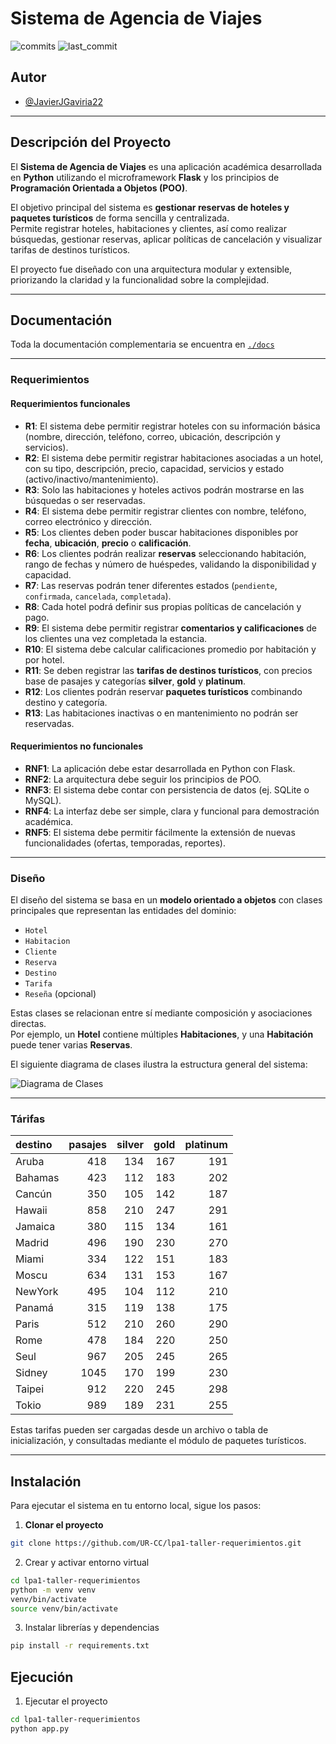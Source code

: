 # Sistema de Agencia de Viajes

![commits](https://badgen.net/github/commits/UR-CC/lp2-taller1?icon=github) 
![last_commit](https://img.shields.io/github/last-commit/UR-CC/lp2-taller1)

## Autor

- [@JavierJGaviria22](https://www.github.com/JavierJGaviria22)

---

## Descripción del Proyecto

El **Sistema de Agencia de Viajes** es una aplicación académica desarrollada en **Python** utilizando el microframework **Flask** y los principios de **Programación Orientada a Objetos (POO)**.

El objetivo principal del sistema es **gestionar reservas de hoteles y paquetes turísticos** de forma sencilla y centralizada.  
Permite registrar hoteles, habitaciones y clientes, así como realizar búsquedas, gestionar reservas, aplicar políticas de cancelación y visualizar tarifas de destinos turísticos.

El proyecto fue diseñado con una arquitectura modular y extensible, priorizando la claridad y la funcionalidad sobre la complejidad.  

---

## Documentación

Toda la documentación complementaria se encuentra en [`./docs`](./docs)

---

### Requerimientos

#### Requerimientos funcionales
- **R1**: El sistema debe permitir registrar hoteles con su información básica (nombre, dirección, teléfono, correo, ubicación, descripción y servicios).
- **R2**: El sistema debe permitir registrar habitaciones asociadas a un hotel, con su tipo, descripción, precio, capacidad, servicios y estado (activo/inactivo/mantenimiento).
- **R3**: Solo las habitaciones y hoteles activos podrán mostrarse en las búsquedas o ser reservadas.
- **R4**: El sistema debe permitir registrar clientes con nombre, teléfono, correo electrónico y dirección.
- **R5**: Los clientes deben poder buscar habitaciones disponibles por **fecha**, **ubicación**, **precio** o **calificación**.
- **R6**: Los clientes podrán realizar **reservas** seleccionando habitación, rango de fechas y número de huéspedes, validando la disponibilidad y capacidad.
- **R7**: Las reservas podrán tener diferentes estados (`pendiente`, `confirmada`, `cancelada`, `completada`).
- **R8**: Cada hotel podrá definir sus propias políticas de cancelación y pago.
- **R9**: El sistema debe permitir registrar **comentarios y calificaciones** de los clientes una vez completada la estancia.
- **R10**: El sistema debe calcular calificaciones promedio por habitación y por hotel.
- **R11**: Se deben registrar las **tarifas de destinos turísticos**, con precios base de pasajes y categorías **silver**, **gold** y **platinum**.
- **R12**: Los clientes podrán reservar **paquetes turísticos** combinando destino y categoría.
- **R13**: Las habitaciones inactivas o en mantenimiento no podrán ser reservadas.

#### Requerimientos no funcionales
- **RNF1**: La aplicación debe estar desarrollada en Python con Flask.
- **RNF2**: La arquitectura debe seguir los principios de POO.
- **RNF3**: El sistema debe contar con persistencia de datos (ej. SQLite o MySQL).
- **RNF4**: La interfaz debe ser simple, clara y funcional para demostración académica.
- **RNF5**: El sistema debe permitir fácilmente la extensión de nuevas funcionalidades (ofertas, temporadas, reportes).

---

### Diseño

El diseño del sistema se basa en un **modelo orientado a objetos** con clases principales que representan las entidades del dominio:

- `Hotel`
- `Habitacion`
- `Cliente`
- `Reserva`
- `Destino`
- `Tarifa`
- `Reseña` (opcional)

Estas clases se relacionan entre sí mediante composición y asociaciones directas.  
Por ejemplo, un **Hotel** contiene múltiples **Habitaciones**, y una **Habitación** puede tener varias **Reservas**.

El siguiente diagrama de clases ilustra la estructura general del sistema:

![Diagrama de Clases](./docs/diagramas.png)

---

### Tárifas

|destino|pasajes|silver|gold|platinum|
|:---|---:|---:|---:|---:|
|Aruba|418|134|167|191|
|Bahamas|423|112|183|202|
|Cancún|350|105|142|187|
|Hawaii|858|210|247|291|
|Jamaica|380|115|134|161|
|Madrid|496|190|230|270|
|Miami|334|122|151|183|
|Moscu|634|131|153|167|
|NewYork|495|104|112|210|
|Panamá|315|119|138|175|
|Paris|512|210|260|290|
|Rome|478|184|220|250|
|Seul|967|205|245|265|
|Sidney|1045|170|199|230|
|Taipei|912|220|245|298|
|Tokio|989|189|231|255|

Estas tarifas pueden ser cargadas desde un archivo o tabla de inicialización, y consultadas mediante el módulo de paquetes turísticos.

---

## Instalación

Para ejecutar el sistema en tu entorno local, sigue los pasos:

1. **Clonar el proyecto**
```bash
git clone https://github.com/UR-CC/lpa1-taller-requerimientos.git
```

2. Crear y activar entorno virtual
```bash
cd lpa1-taller-requerimientos
python -m venv venv
venv/bin/activate
source venv/bin/activate
```

3. Instalar librerías y dependencias
```bash
pip install -r requirements.txt
```
    
## Ejecución

1. Ejecutar el proyecto
```bash
cd lpa1-taller-requerimientos
python app.py
```

